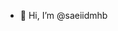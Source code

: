 - 👋 Hi, I’m @saeiidmhb


<!---
saeiidmhb/saeiidmhb is a ✨ special ✨ repository because its `README.md` (this file) appears on your GitHub profile.
You can click the Preview link to take a look at your changes.
--->
